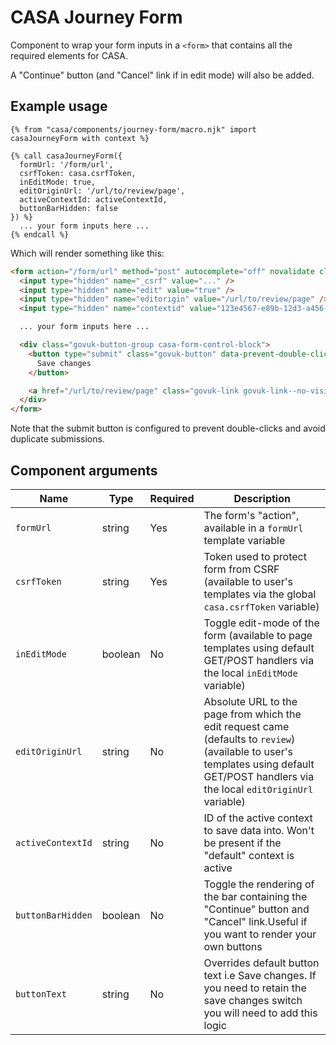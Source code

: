 # CASA Journey Form

Component to wrap your form inputs in a `<form>` that contains all the required elements for CASA.

A "Continue" button (and "Cancel" link if in edit mode) will also be added.

## Example usage

```nunjucks
{% from "casa/components/journey-form/macro.njk" import casaJourneyForm with context %}

{% call casaJourneyForm({
  formUrl: '/form/url',
  csrfToken: casa.csrfToken,
  inEditMode: true,
  editOriginUrl: '/url/to/review/page',
  activeContextId: activeContextId,
  buttonBarHidden: false
}) %}
  ... your form inputs here ...
{% endcall %}
```

Which will render something like this:

```html
<form action="/form/url" method="post" autocomplete="off" novalidate class="casa-journey-form">
  <input type="hidden" name="_csrf" value="..." />
  <input type="hidden" name="edit" value="true" />
  <input type="hidden" name="editorigin" value="/url/to/review/page" />
  <input type="hidden" name="contextid" value="123e4567-e89b-12d3-a456-426614174000" />

  ... your form inputs here ...

  <div class="govuk-button-group casa-form-control-block">
    <button type="submit" class="govuk-button" data-prevent-double-click="true" id="continue-button">
      Save changes
    </button>

    <a href="/url/to/review/page" class="govuk-link govuk-link--no-visited-state">Cancel</a>
  </div>
</form>
```

Note that the submit button is configured to prevent double-clicks and avoid duplicate submissions.

## Component arguments

| Name | Type | Required | Description |
|------|------|----------|-------------|
| `formUrl` | string | Yes | The form's "action", available in a `formUrl` template variable |
| `csrfToken` | string | Yes | Token used to protect form from CSRF (available to user's templates via the global `casa.csrfToken` variable) |
| `inEditMode` | boolean | No | Toggle edit-mode of the form (available to page templates using default GET/POST handlers via the local `inEditMode` variable) |
| `editOriginUrl` | string | No | Absolute URL to the page from which the edit request came (defaults to `review`) (available to user's templates using default GET/POST handlers via the local `editOriginUrl` variable) |
| `activeContextId` | string | No | ID of the active context to save data into. Won't be present if the "default" context is active |
| `buttonBarHidden` | boolean | No | Toggle the rendering of the bar containing the "Continue" button and "Cancel" link.Useful if you want to render your own buttons |
| `buttonText` | string | No | Overrides default button text i.e Save changes. If you need to retain the save changes switch you will need to add this logic |
